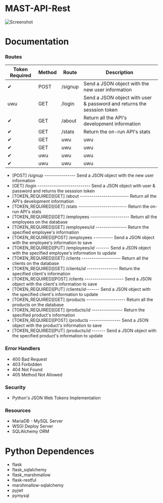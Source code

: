 # MAST-API-Rest

![Screenshot](https://github.com/JeysonFlores/MAST-API-Rest/blob/master/resources/MAST_Logo.png)


# Documentation 
 <h3> Routes </h3>
  
  |Token Required | Method | Route | Description |
  | ----- | ----- | ----- | ---------|
  |✔|POST|/signup|Send a JSON object with the new user information|
  |uwu|GET|/login|Send a JSON object with user & password and returns the sesssion token|
  |✔|GET|/about|Return all the API's development information|
  |✔|GET|/stats|Return the on-run API's stats|
  |✔|GET|uwu|uwu|
  |✔|GET|uwu|uwu|
  |✔|uwu|uwu|uwu|
  |✔|uwu|uwu|uwu|
  
  - [POST] /signup ---------------- Send a JSON object with the new user information
  - [GET] /login ---------------------------   Send a JSON object with user & password and returns the sesssion token
  - [TOKEN_REQUIRED][GET] /about -------------------------   Return all the API's development information
  - [TOKEN_REQUIRED][GET] /stats -------------------------   Return the on-run API's stats
  - [TOKEN_REQUIRED][GET] /employees  --------------------   Return all the employees on the database
  - [TOKEN_REQUIRED][GET] /employees/_id_ ----------------   Return the specified employee's information
  - [TOKEN_REQUIRED][POST] /employees ----------   Send a JSON object with the employee's information to save
  - [TOKEN_REQUIRED][PUT] /employees/_id_ -------  Send a JSON object with the specified employee's information to update
  - [TOKEN_REQUIRED][GET] /clients  --------------------   Return all the clients on the database
  - [TOKEN_REQUIRED][GET] /clients/_id_ ----------------   Return the specified client's information
  - [TOKEN_REQUIRED][POST] /clients --------------------   Send a JSON object with the client's information to save
  - [TOKEN_REQUIRED][PUT] /clients/_id_-------  Send a JSON object with the specified client's information to update
  - [TOKEN_REQUIRED][GET] /products  --------------------   Return all the products on the database
  - [TOKEN_REQUIRED][GET] /products/_id_ ----------------   Return the specified product's information
  - [TOKEN_REQUIRED][POST] /products ----------------   Send a JSON object with the product's information to save
  - [TOKEN_REQUIRED][PUT] /products/_id_ -------  Send a JSON object with the specified product's information to update
 
 <h3> Error Handlers </h3>
 
  -  400 Bad Request
  -  403 Forbidden
  -  404 Not Found
  -  405 Method Not Allowed
  
<h3> Security </h3>

  - Python's JSON Web Tokens Implementation
  
<h3> Resources </h3>

  - MariaDB - MySQL Server
  - WSGI Deploy Server
  - SQLAlchemy ORM
  
# Python Dependences
-  flask
-  flask_sqlalchemy
-  flask_marshmallow
-  flask-restful
-  marshmallow-sqlalchemy
-  pyjwt
-  pymysql

